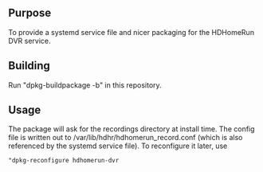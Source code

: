 Purpose
-------

To provide a systemd service file and nicer packaging for the HDHomeRun DVR service.

Building
--------

Run "dpkg-buildpackage -b" in this repository.

Usage
-----

The package will ask for the recordings directory at install time.  The config file
is written out to /var/lib/hdhr/hdhomerun_record.conf (which is also referenced by
the systemd service file).  To reconfigure it later, use

    "dpkg-reconfigure hdhomerun-dvr
